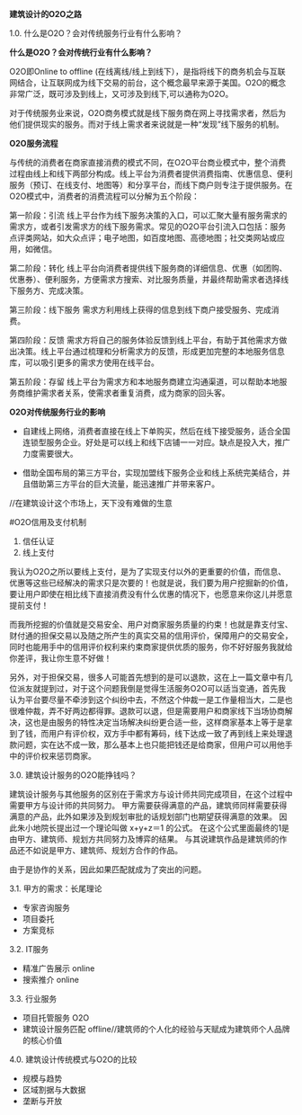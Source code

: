 **建筑设计的O2O之路**  


1.0. 什么是O2O？会对传统服务行业有什么影响？  

**什么是O2O？会对传统行业有什么影响？**

O2O即Online to offline (在线离线/线上到线下），是指将线下的商务机会与互联网结合，让互联网成为线下交易的前台，这个概念最早来源于美国。O2O的概念非常广泛，既可涉及到线上，又可涉及到线下,可以通称为O2O。

对于传统服务业来说，O2O商务模式就是线下服务商在网上寻找需求者，然后为他们提供现实的服务。而对于线上需求者来说就是一种“发现”线下服务的机制。 


**O2O服务流程**   

与传统的消费者在商家直接消费的模式不同，在O2O平台商业模式中，整个消费过程由线上和线下两部分构成。线上平台为消费者提供消费指南、优惠信息、便利服务（预订、在线支付、地图等）和分享平台，而线下商户则专注于提供服务。在O2O模式中，消费者的消费流程可以分解为五个阶段：

第一阶段：引流
线上平台作为线下服务决策的入口，可以汇聚大量有服务需求的需求方，或者引发需求方的线下服务需求。常见的O2O平台引流入口包括：服务点评类网站，如大众点评；电子地图，如百度地图、高德地图；社交类网站或应用，如微信。

第二阶段：转化
线上平台向消费者提供线下服务商的详细信息、优惠（如团购、优惠券）、便利服务，方便需求方搜索、对比服务质量，并最终帮助需求者选择线下服务方、完成决策。

第三阶段：线下服务
需求方利用线上获得的信息到线下商户接受服务、完成消费。

第四阶段：反馈
需求方将自己的服务体验反馈到线上平台，有助于其他需求方做出决策。线上平台通过梳理和分析需求方的反馈，形成更加完整的本地服务信息库，可以吸引更多的需求方使用在线平台。

第五阶段：存留
线上平台为需求方和本地服务商建立沟通渠道，可以帮助本地服务商维护需求者关系，使需求者重复消费，成为商家的回头客。 


**O2O对传统服务行业的影响**  

* 自建线上网络，消费者直接在线上下单购买，然后在线下接受服务，适合全国连锁型服务企业。好处是可以线上和线下店铺一一对应。缺点是投入大，推广力度需要很大。 

* 借助全国布局的第三方平台，实现加盟线下服务企业和线上系统完美结合，并且借助第三方平台的巨大流量，能迅速推广并带来客户。  

  


//在建筑设计这个市场上，天下没有难做的生意  

#O2O信用及支付机制    
1. 信任认证  
2. 线上支付  

我认为O2O之所以要线上支付，是为了实现支付以外的更重要的价值，而信息、优惠等这些已经解决的需求只是次要的！也就是说，我们要为用户挖掘新的价值，要让用户即使在相比线下直接消费没有什么优惠的情况下，也愿意来你这儿并愿意提前支付！    

而我所挖掘的价值就是交易安全、用户对商家服务质量的约束！也就是靠支付宝、财付通的担保交易以及随之所产生的真实交易的信用评价，保障用户的交易安全，同时也能用手中的信用评价权利来约束商家提供优质的服务，你不好好服务我就给你差评，我让你生意不好做！

另外，对于担保交易，很多人可能首先想到的是可以退款，这在上一篇文章中有几位派友就提到过，对于这个问题我倒是觉得生活服务O2O可以适当变通，首先我认为平台要尽量不牵涉到这个纠纷中去，不然这个仲裁一是工作量相当大，二是也很难仲裁，弄不好两边都得罪。退款可以退，但是需要用户和商家线下当场协商解决，这也是由服务的特性决定当场解决纠纷更合适一些，这样商家基本上等于是拿到了钱，而用户有评价权，双方手中都有筹码，线下达成一致了再到线上来处理退款问题，实在达不成一致，那么基本上也只能把钱还是给商家，但用户可以用他手中的评价权来惩罚商家。



3.0. 建筑设计服务的O2O能挣钱吗？  

建筑设计服务与其他服务的区别在于需求方与设计师共同完成项目，在这个过程中需要甲方与设计师的共同努力。 甲方需要获得满意的产品，建筑师同样需要获得满意的产品，此外如果涉及到规划审批的话规划部门也期望获得满意的效果。 因此朱小地院长提出过一个理论叫做 x+y+z＝1 的公式。 在这个公式里面最终的1是由甲方、建筑师、规划方共同努力及博弈的结果。 与其说建筑作品是建筑师的作品还不如说是甲方、建筑师、规划方合作的作品。  

由于是协作的关系，因此如果匹配就成为了突出的问题。
 

3.1. 甲方的需求：长尾理论    

* 专家咨询服务  
* 项目委托  
* 方案竞标    


3.2. IT服务

* 精准广告展示  online  
* 搜索推介  online  


 
3.3. 行业服务  
    
* 项目托管服务 O2O  
* 建筑设计服务匹配 offline//建筑师的个人化的经验与天赋成为建筑师个人品牌的核心价值       

 


4.0. 建筑设计传统模式与O2O的比较    

* 规模与趋势  
* 区域割据与大数据     
* 垄断与开放  